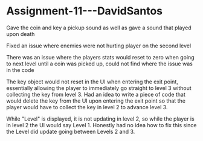 # Assignment-11---DavidSantos

Gave the coin and key a pickup sound as well as gave a sound that played upon death

Fixed an issue where enemies were not hurting player on the second level

There was an issue where the players stats would reset to zero when going to next level until a coin was picked up, 
could not find where the issue was in the code

The key object would not reset in the UI when entering the exit point, essentially allowing the player to immediately go straight
to level 3 without collecting the key from level 3. Had an idea to write a piece of code that would delete the key from the UI upon entering 
the exit point so that the player would have to collect the key in level 2 to advance level 3. 

While "Level" is displayed, it is not updating in level 2, so while the player is in level 2 the UI would say Level 1. Honestly had no idea
how to fix this since the Level did update going between Levels 2 and 3.

